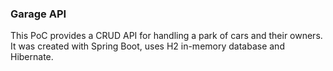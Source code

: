 ### Garage API

This PoC provides a CRUD API for handling a park of cars
and their owners.
It was created with Spring Boot, uses H2 in-memory database and Hibernate.

